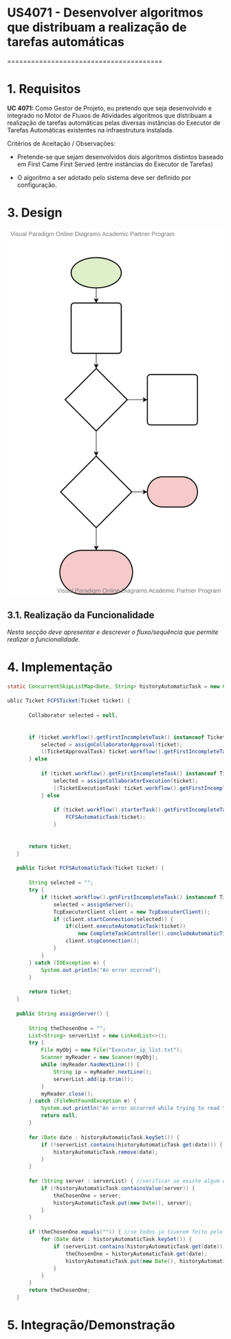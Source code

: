 # US4071 - Desenvolver algoritmos que distribuam a realização de tarefas automáticas
=======================================


# 1. Requisitos

**UC 4071:** Como Gestor de Projeto, eu pretendo que seja desenvolvido e integrado no Motor de Fluxos de Atividades  algoritmos que distribuam a realização de tarefas automáticas pelas diversas instâncias do Executor de Tarefas Automáticas existentes na infraestrutura instalada.


Critérios de Aceitação / Observações:
- Pretende-se que sejam desenvolvidos dois algoritmos distintos baseado em First Came First Served  (entre instâncias do Executor de Tarefas)

- O algoritmo a ser adotado pelo sistema deve ser definido por configuração.


# 3. Design

![Flowchart](FCFSSERVER.svg)

## 3.1. Realização da Funcionalidade

*Nesta secção deve apresentar e descrever o fluxo/sequência que permite realizar a funcionalidade.*

# 4. Implementação
 ```java
static ConcurrentSkipListMap<Date, String> historyAutomaticTask = new ConcurrentSkipListMap<>();

 ublic Ticket FCFSTicket(Ticket ticket) {

        Collaborator selected = null;


        if (ticket.workflow().getFirstIncompleteTask() instanceof TicketApprovalTask) {
            selected = assignCollaboratorApproval(ticket);
            ((TicketApprovalTask) ticket.workflow().getFirstIncompleteTask()).setApprovedBy(selected);
        } else

            if (ticket.workflow().getFirstIncompleteTask() instanceof TicketExecutionTask) {
                selected = assignCollaboratorExecution(ticket);
                ((TicketExecutionTask) ticket.workflow().getFirstIncompleteTask()).setExecutedBy(selected);
            } else

                if (ticket.workflow().starterTask().getFirstIncompleteTask() instanceof TicketAutomaticTask) {
                    FCFSAutomaticTask(ticket);
                }


        return ticket;
    }

    public Ticket FCFSAutomaticTask(Ticket ticket) {

        String selected = "";
        try {
            if (ticket.workflow().getFirstIncompleteTask() instanceof TicketAutomaticTask) {
                selected = assignServer();
                TcpExecuterClient client = new TcpExecuterClient();
                if (client.startConnection(selected)) {
                    if(client.executeAutomaticTask(ticket))
                        new CompleteTaskController().concludeAutomaticTicket(ticket.workflow().getFirstIncompleteTask());
                    client.stopConnection();
                }
            }
        } catch (IOException e) {
            System.out.println("An error ocorred");
        }

        return ticket;
    }

    public String assignServer() {

        String theChosenOne = "";
        List<String> serverList = new LinkedList<>();
        try {
            File myObj = new File("Executer_ip_list.txt");
            Scanner myReader = new Scanner(myObj);
            while (myReader.hasNextLine()) {
                String ip = myReader.nextLine();
                serverList.add(ip.trim());
            }
            myReader.close();
        } catch (FileNotFoundException e) {
            System.out.println("An error occurred while trying to read the ip list.");
            return null;
        }

        for (Date date : historyAutomaticTask.keySet()) {
            if (!serverList.contains(historyAutomaticTask.get(date))) {   //se algum servidor for removido retira do historico
                historyAutomaticTask.remove(date);
            }
        }

        for (String server : serverList) { //verificar se existe algum que ainda nao tenha feito nada
            if (!historyAutomaticTask.containsValue(server)) {
                theChosenOne = server;
                historyAutomaticTask.put(new Date(), server);
            }
        }

        if (theChosenOne.equals("")) { //se todos ja tiverem feito pelo menos um, vai verificar o que fez ha mais tempo
            for (Date date : historyAutomaticTask.keySet()) {
                if (serverList.contains(historyAutomaticTask.get(date))) {
                    theChosenOne = historyAutomaticTask.get(date);
                    historyAutomaticTask.put(new Date(), historyAutomaticTask.remove(date));
                }
            }
        }
        return theChosenOne;
    }
 
 ```

# 5. Integração/Demonstração





